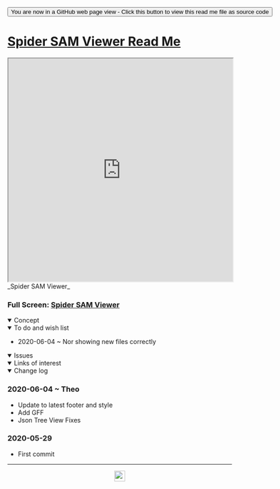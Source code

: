 <span style=display:none; >[You are now in a GitHub source code view - click this link to view Read Me file as a web page]( https://ladybug.tools/spider-2020/spider-sam-viewer/readme.html "View file as a web page." ) </span>

<div><input type=button class = 'btn btn-secondary btn-sm' onclick=window.location.href="https://github.com/ladybug-tools/spider-2020/tree/master/spider-sam-viewer/";
value='You are now in a GitHub web page view - Click this button to view this read me file as source code' ></div>


# [Spider SAM Viewer Read Me]( ./readme.html )


<iframe src=https://ladybug.tools/spider-2020/spider-sam-viewer/ width=100% height=500px >Iframes are not viewable in GitHub source code view</iframe>
_Spider SAM Viewer_

### Full Screen: [Spider SAM Viewer]( https://www.ladybug.tools/spider-2020/spider-sam-viewer/ )



<details open >
<summary>Concept</summary>


</details>

<details open >
<summary>To do and wish list </summary>

* 2020-06-04 ~ Nor showing new files correctly

</details>

<details open >
<summary>Issues </summary>


</details>

<details open >
<summary>Links of interest</summary>


</details>

<details open >
<summary>Change log </summary>

### 2020-06-04 ~ Theo

* Update to latest footer and style
* Add GFF
* Json Tree View Fixes

### 2020-05-29

* First commit

</details>

***

<center title="hello! Click me to go up to the top" ><a href=javascript:window.scrollTo(0,0); style=text-decoration:none; > <img width=24 src="https://ladybug.tools/artwork/icons_bugs/ico/spider.ico" > </a></center>

